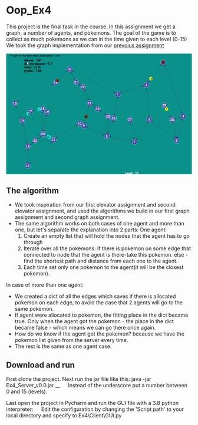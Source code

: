 # Oop_Ex4
This project is the final task in the course. In this assignment we get a graph, a number of agents, and pokemons. The goal of the game is to collect as much pokemons as we can in the time given to each level (0-15)
We took the graph implementation from our [prevoius assignment](https://github.com/roee-tal/EX3-OOP)



![gif](https://github.com/roee-tal/Final-project-part-2/blob/main/gif.gif)



## The algorithm
* We took inspiration from our first elevator assignment and second elevator assignment, and used the algorithms we build in our first graph assignment and second graph assignment.
* The same algorithm works on both cases of one agent and more than one, but let's separate the explanation into 2 parts:
One agent:
  1. Create an empty list that will hold the nodes that the agent has to go through
  2. Iterate over all the pokemons: if there is pokemon on some edge that connected to node that the agent is there-take this pokemon. else - find the shortest path and              distance from each one to the agent.
  3. Each time set only one pokemon to the agent(it will be the closest pokemon).

In case of more than one agent:
  * We created a dict of all the edges which saves if there is allocated pokemon on each edge, to avoid the case that 2 agents will go to the same pokemon.
  * If agent were allocated to pokemon, the fitting place in the dict became true. Only when the agent got the pokemon - the place in the dict became false - which means we       can go there once again. 
  * How do we know if the agent got the pokemon? because we have the pokemon list given from the server every time.
  * The rest is the same as one agent case.


## Download and run

First clone the project.
Next run the jar file like this: java -jar Ex4_Server_v0.0.jar __
  Instead of the underscore put a number between 0 and 15 (levels).

Last open the project in Pycharm and run the GUI file with a 3.8 python interpreter:
  Edit the configuration by changing the 'Script path' to your local directory and specify to Ex4\Client\GUI.py
